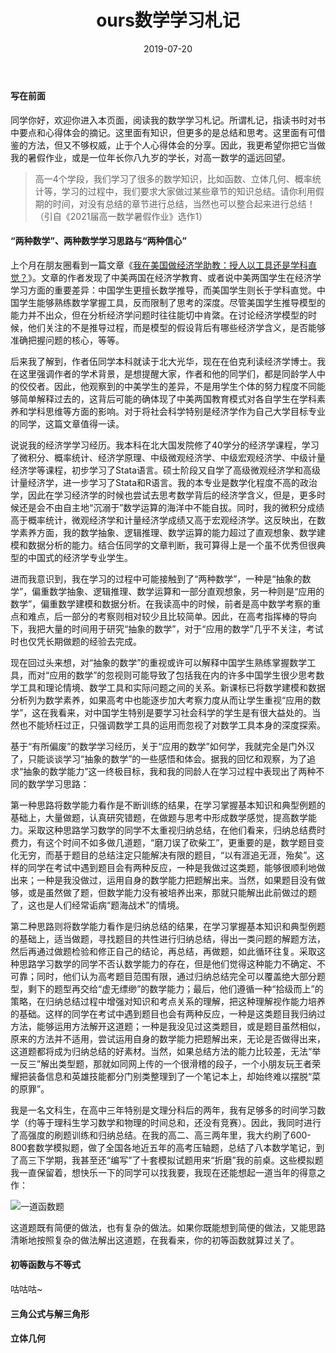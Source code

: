 ﻿---
title: ours数学学习札记
date: 2019-07-20
tags:
---

#### 写在前面

同学你好，欢迎你进入本页面，阅读我的数学学习札记。所谓札记，指读书时对书中要点和心得体会的摘记。这里面有知识，但更多的是总结和思考。这里面有可借鉴的方法，但又不够权威，止于个人心得体会的分享。因此，我更希望你把它当做我的暑假作业，或是一位年长你八九岁的学长，对高一数学的遥远回望。
<!-- more -->
> 高一4个学段，我们学习了很多的数学知识，比如函数、立体几何、概率统计等，学习的过程中，我们要求大家做过某些章节的知识总结。请你利用假期的时间，对没有总结的章节进行总结，当然也可以整合起来进行总结！（引自《2021届高一数学暑假作业》选作1）

#### “两种数学”、两种数学学习思路与“两种信心”

上个月在朋友圈看到一篇文章《[我在美国做经济学助教：授人以工具还是学科直觉？](https://mp.weixin.qq.com/s/HXFCIbfVgs-kKAjYFC6yRw)》。文章的作者发现了中美两国在经济学教育、或者说中美两国学生在经济学学习方面的重要差异：中国学生更擅长数学推导，而美国学生则长于学科直觉。中国学生能够熟练数学掌握工具，反而限制了思考的深度。尽管美国学生推导模型的能力并不出众，但在分析经济学问题时往往能切中肯綮。在讨论经济学模型的时候，他们关注的不是推导过程，而是模型的假设背后有哪些经济学含义，是否能够准确把握问题的核心，等等。

后来我了解到，作者伍同学本科就读于北大光华，现在在伯克利读经济学博士。我在这里强调作者的学术背景，是想提醒大家，作者和他的同学们，都是同龄学人中的佼佼者。因此，他观察到的中美学生的差异，不是用学生个体的努力程度不同能够简单解释过去的，这背后可能的确体现了中美两国教育模式对各自学生在学科素养和学科思维等方面的影响。对于将社会科学特别是经济学作为自己大学目标专业的同学，这篇文章值得一读。

说说我的经济学学习经历。我本科在北大国发院修了40学分的经济学课程，学习了微积分、概率统计、经济学原理、中级微观经济学、中级宏观经济学、中级计量经济学等课程，初步学习了Stata语言。硕士阶段又自学了高级微观经济学和高级计量经济学，进一步学习了Stata和R语言。我的本专业是数学化程度不高的政治学，因此在学习经济学的时候也尝试去思考数学背后的经济学含义，但是，更多时候还是会不由自主地“沉溺于”数学运算的海洋中不能自拔。同时，我的微积分成绩高于概率统计，微观经济学和计量经济学成绩又高于宏观经济学。这反映出，在数学素养方面，我的数学抽象、逻辑推理、数学运算的能力超过了直观想象、数学建模和数据分析的能力。结合伍同学的文章判断，我可算得上是一个虽不优秀但很典型的中国式的经济学专业学生。

进而我意识到，我在学习的过程中可能接触到了“两种数学”，一种是“抽象的数学”，偏重数学抽象、逻辑推理、数学运算和一部分直观想象，另一种则是“应用的数学”，偏重数学建模和数据分析。在我读高中的时候，前者是高中数学考察的重点和难点，后一部分的考察则相对较少且比较简单。因此，在高考指挥棒的导向下，我把大量的时间用于研究“抽象的数学”，对于“应用的数学”几乎不关注，考试时也仅凭长期做题的经验去完成。

现在回过头来想，对“抽象的数学”的重视或许可以解释中国学生熟练掌握数学工具，而对“应用的数学”的忽视则可能导致了包括我在内的许多中国学生很少思考数学工具和理论情境、数学工具和实际问题之间的关系。新课标已将数学建模和数据分析列为数学素养，如果高考中也能逐步加大考察力度从而让学生重视“应用的数学”，这在我看来，对中国学生特别是要学习社会科学的学生是有很大益处的。当然也不能矫枉过正，只强调数学工具的运用而忽视了对数学工具本身的深度探索。

基于“有所偏废”的数学学习经历，关于“应用的数学”如何学，我就完全是门外汉了，只能谈谈学习“抽象的数学”的一些感悟和体会。据我的回忆和观察，为了追求“抽象的数学能力”这一终极目标，我和我的同龄人在学习过程中表现出了两种不同的数学学习思路：

第一种思路将数学能力看作是不断训练的结果，在学习掌握基本知识和典型例题的基础上，大量做题，认真研究错题，在做题与思考中形成数学感觉，提高数学能力。采取这种思路学习数学的同学不太重视归纳总结，在他们看来，归纳总结费时费力，有这个时间不如多做几道题，“磨刀误了砍柴工”，更重要的是，数学题目变化无穷，而基于题目的总结注定只能解决有限的题目，“以有涯追无涯，殆矣”。这样的同学在考试中遇到题目会有两种反应，一种是我做过这类题，能够很顺利地做出来；一种是我没做过，运用自身的数学能力把题解出来。当然，如果题目没有做够，或是虽然做了题，但数学能力没有被培养出来，那就只能解出此前做过的题了，这也是人们经常诟病“题海战术”的情境。

第二种思路则将数学能力看作是归纳总结的结果，在学习掌握基本知识和典型例题的基础上，适当做题，寻找题目的共性进行归纳总结，得出一类问题的解题方法，然后再通过做题检验和修正自己的结论，再总结，再做题，如此循环往复。采取这种思路学习数学的同学不否认数学能力的存在，但是他们觉得这种能力不确定、不可靠；同时，他们认为高考题目范围有限，通过归纳总结完全可以覆盖绝大部分题型，剩下的题型再交给“虚无缥缈”的数学能力；最后，他们遵循一种“拾级而上”的策略，在归纳总结过程中增强对知识和考点关系的理解，把这种理解视作能力培养的基础。这样的同学在考试中遇到题目也会有两种反应，一种是这类题目我归纳过方法，能够运用方法解开这道题；一种是我没见过这类题目，或是题目虽然相似，原来的方法并不适用，尝试运用自身的数学能力把题解出来，无论是否做得出来，这道题都将成为归纳总结的好素材。当然，如果总结方法的能力比较差，无法“举一反三”解出类型题，那就如同网上传的一个很滑稽的段子，一个小朋友玩王者荣耀把装备信息和英雄技能都分门别类整理到了一个笔记本上，却始终难以摆脱“菜的原罪”。

我是一名文科生，在高中三年特别是文理分科后的两年，我有足够多的时间学习数学（约等于理科生学习数学和物理的时间总和，还没有竞赛）。因此，我同时进行了高强度的刷题训练和归纳总结。在我的高二、高三两年里，我大约刷了600-800套数学模拟题，做了全国各地近五年的高考压轴题，总结了八本数学笔记，到了高三下学期，我甚至还“编写”了十套模拟试题用来“折磨”我的前桌。这些模拟题我一直保留着，想快乐一下的同学可以找我要，我现在还能想起一道当年的得意之作：

![一道函数题](https://ourspolitique.github.io/assets/images/20190722.png)

这道题既有简便的做法，也有复杂的做法。如果你既能想到简便的做法，又能思路清晰地按照复杂的做法解出这道题，在我看来，你的初等函数就算过关了。

#### 初等函数与不等式

咕咕咕~

#### 三角公式与解三角形

#### 立体几何

